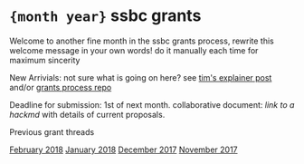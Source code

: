 
# `{month year}` ssbc grants

Welcome to another fine month in the ssbc grants process,
rewrite this welcome message in your own words!
do it manually each time for maximum sincerity

New Arrivials: not sure what is going on here?
see [tim's explainer post](%S9lG7keeOfIAepU1LRD9XUDtuesbejRC2+3/FRaGZ3s=.sha256)
and/or [grants process repo](https://github.com/ssbc/grants-process)

Deadline for submission: 1st of next month.
collaborative document: _link to a hackmd_ with details of current proposals.

Previous grant threads

[February 2018](%S9kouPjQh4w8+P2s26kW6getgpZeSKc3OhxTmXU1EcA=.sha256)
[January 2018](%6zpLmEKpwrlUn6EmOHKv0WIDzsr8ncdKW1XoubhwzIA=.sha256)
[December 2017](%t6uqk6pV4p+wfSCFZpCB7XbUe2AhXPifHnxwq6hLxDI=.sha256)
[November 2017](%YfKSzDeMpcItbAVv/hatUlcNEMc5CdoOhSYuUa8BWdM=.sha256)


